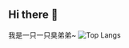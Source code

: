 ## Hi there 👋
我是一只一只臭弟弟~
![Top Langs](https://github-readme-stats.vercel.app/api/top-langs/?username=lanyunseven)
